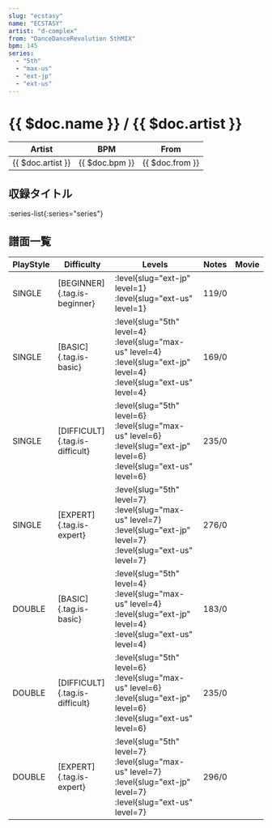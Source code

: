 ```yaml
---
slug: "ecstasy"
name: "ECSTASY"
artist: "d-complex"
from: "DanceDanceRevolution 5thMIX"
bpm: 145
series:
  - "5th"
  - "max-us"
  - "ext-jp"
  - "ext-us"
---
```


# {{ $doc.name }} / {{ $doc.artist }}

|Artist|BPM|From|
|------|---|----|
|{{ $doc.artist }}|{{ $doc.bpm }}|{{ $doc.from }}|

## 収録タイトル

:series-list{:series="series"}

## 譜面一覧

|PlayStyle|Difficulty|Levels|Notes|Movie|
|---------|----------|------|-----|-----|
|SINGLE|[BEGINNER]{.tag.is-beginner}|<div class="field is-grouped is-grouped-multiline">:level{slug="ext-jp" level=1} :level{slug="ext-us" level=1}</div>|119/0||
|SINGLE|[BASIC]{.tag.is-basic}|<div class="field is-grouped is-grouped-multiline">:level{slug="5th" level=4} :level{slug="max-us" level=4} :level{slug="ext-jp" level=4} :level{slug="ext-us" level=4}</div>|169/0||
|SINGLE|[DIFFICULT]{.tag.is-difficult}|<div class="field is-grouped is-grouped-multiline">:level{slug="5th" level=6} :level{slug="max-us" level=6} :level{slug="ext-jp" level=6} :level{slug="ext-us" level=6}</div>|235/0||
|SINGLE|[EXPERT]{.tag.is-expert}|<div class="field is-grouped is-grouped-multiline">:level{slug="5th" level=7} :level{slug="max-us" level=7} :level{slug="ext-jp" level=7} :level{slug="ext-us" level=7}</div>|276/0||
|DOUBLE|[BASIC]{.tag.is-basic}|<div class="field is-grouped is-grouped-multiline">:level{slug="5th" level=4} :level{slug="max-us" level=4} :level{slug="ext-jp" level=4} :level{slug="ext-us" level=4}</div>|183/0||
|DOUBLE|[DIFFICULT]{.tag.is-difficult}|<div class="field is-grouped is-grouped-multiline">:level{slug="5th" level=6} :level{slug="max-us" level=6} :level{slug="ext-jp" level=6} :level{slug="ext-us" level=6}</div>|235/0||
|DOUBLE|[EXPERT]{.tag.is-expert}|<div class="field is-grouped is-grouped-multiline">:level{slug="5th" level=7} :level{slug="max-us" level=7} :level{slug="ext-jp" level=7} :level{slug="ext-us" level=7}</div>|296/0||

